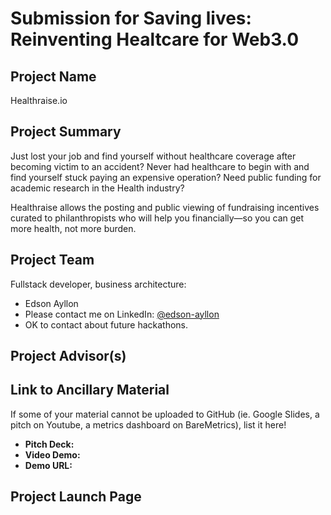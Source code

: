 # Submission for Saving lives: Reinventing Healtcare for Web3.0

## Project Name

Healthraise.io

## Project Summary

Just lost your job and find yourself without healthcare coverage after becoming victim to an accident? Never had healthcare to begin with and find yourself stuck paying an expensive operation? Need public funding for academic research in the Health industry?

Healthraise allows the posting and public viewing of fundraising incentives curated to philanthropists who will help you financially&mdash;so you can get more health, not more burden.

## Project Team

Fullstack developer, business architecture:
* Edson Ayllon
* Please contact me on LinkedIn: [@edson-ayllon](https://www.linkedin.com/in/edson-ayllon/)
* OK to contact about future hackathons.

## Project Advisor(s)

## Link to Ancillary Material
If some of your material cannot be uploaded to GitHub (ie. Google Slides, a pitch on Youtube, a metrics dashboard on BareMetrics), list it here!

- **Pitch Deck:**
- **Video Demo:**
- **Demo URL:**

## Project Launch Page